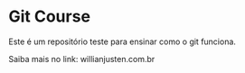 # Git Course

Este é um repositório teste para ensinar como o git funciona.

Saiba mais no link: willianjusten.com.br
